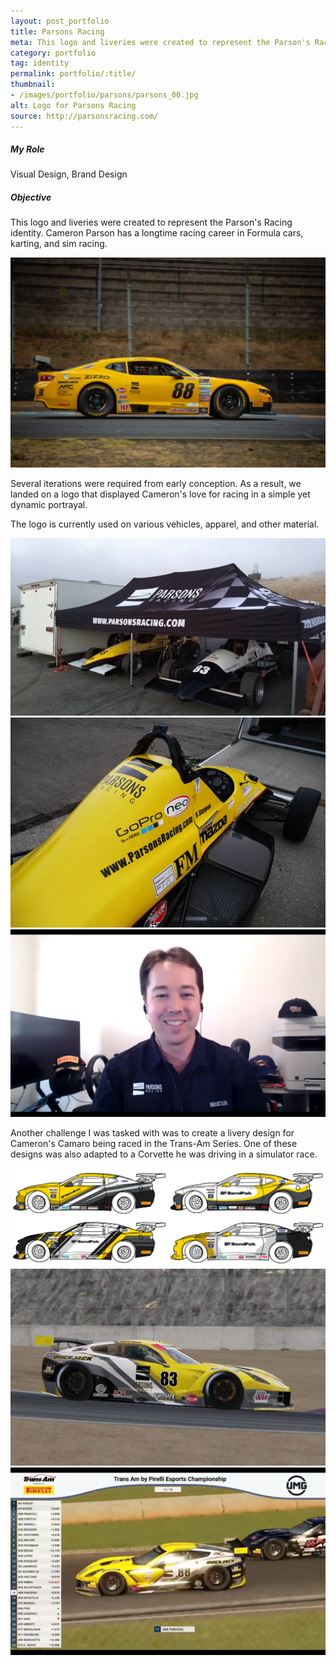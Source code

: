 ```yaml
---
layout: post_portfolio
title: Parsons Racing
meta: This logo and liveries were created to represent the Parson's Racing identity.
category: portfolio
tag: identity
permalink: portfolio/:title/
thumbnail: 
- /images/portfolio/parsons/parsons_00.jpg
alt: Logo for Parsons Racing
source: http://parsonsracing.com/
---
```


##### My Role

Visual Design, Brand Design

##### Objective

This logo and liveries were created to represent the Parson's Racing identity. Cameron Parson has a longtime racing career in Formula cars, karting, and sim racing.

<div class="lightgallery">
  <a href="/images/portfolio/parsons/parsons_01.jpg"><img src="/images/portfolio/parsons/parsons_01.jpg" alt="Parson's Racing - Camaro"></a>
</div>

Several iterations were required from early conception. As a result, we landed on a logo that displayed Cameron's love for racing in a simple yet dynamic portrayal.

The logo is currently used on various vehicles, apparel, and other material.

<div class="lightgallery">
  <a href="/images/portfolio/parsons/parsons_02.jpg"><img src="/images/portfolio/parsons/parsons_02.jpg" alt="Parson's Racing - Tent Branding"></a>
</div>

<div class="lightgallery">
  <a href="/images/portfolio/parsons/parsons_03.jpg"><img src="/images/portfolio/parsons/parsons_03.jpg" alt="Parson's Racing - Formula Car Branding"></a>
</div>

<div class="lightgallery">
  <a href="/images/portfolio/parsons/parsons_04.jpg"><img src="/images/portfolio/parsons/parsons_04.jpg" alt="Parson's Racing - Apparel"></a>
</div>

Another challenge I was tasked with was to create a livery design for Cameron's Camaro being raced in the Trans-Am Series. One of these designs was also adapted to a Corvette he was driving in a simulator race.

<div class="lightgallery">
  <a href="/images/portfolio/parsons/parsons_05.jpg"><img src="/images/portfolio/parsons/parsons_05.jpg" alt="Parson's Racing - Livery Designs"></a>
</div>

<div class="lightgallery">
  <a href="/images/portfolio/parsons/parsons_06.jpg"><img src="/images/portfolio/parsons/parsons_06.jpg" alt="Parson's Racing - Sim Racing Corvette Livery"></a>
</div>

<div class="lightgallery">
  <a href="/images/portfolio/parsons/parsons_07.jpg"><img src="/images/portfolio/parsons/parsons_07.jpg" alt="Parson's Racing - Sim Racing Corvette Livery 2"></a>
</div>
